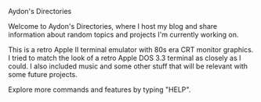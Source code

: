 Aydon's Directories

Welcome to Aydon's Directories, where I host my blog and share information about random topics and projects I'm currently working on.

This is a retro Apple II terminal emulator with 80s era CRT monitor graphics. I tried to match the look of a retro Apple DOS 3.3 terminal as closely as I could. I also included music and some other stuff that will be relevant with some future projects.

Explore more commands and features by typing "HELP".